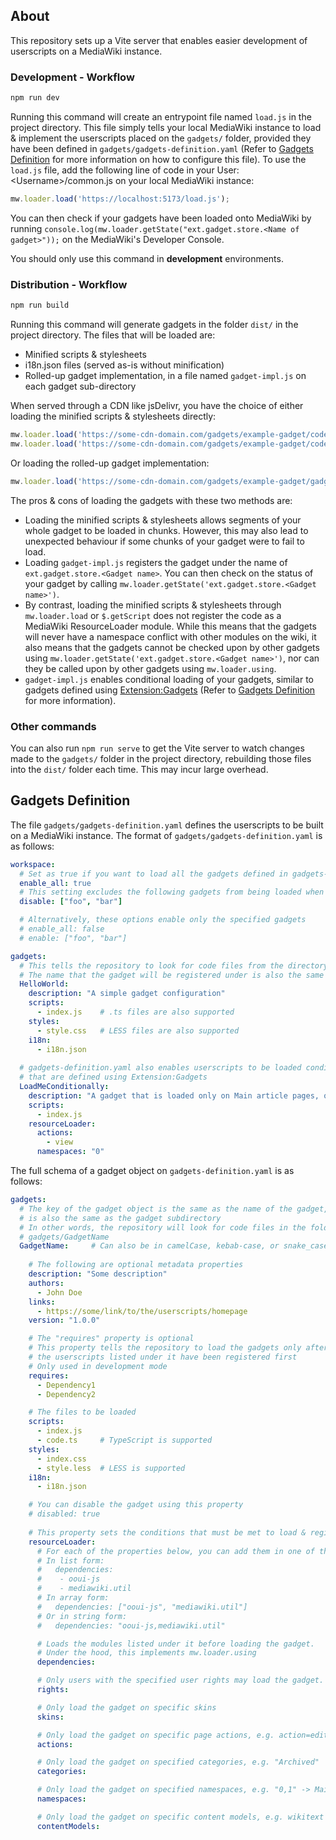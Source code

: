 ## About
This repository sets up a Vite server that enables easier development of userscripts on a MediaWiki instance.

### Development - Workflow

```sh
npm run dev
```
Running this command will create an entrypoint file named `load.js` in the project directory. This file simply tells your local MediaWiki instance to load & implement the userscripts placed on the `gadgets/` folder, provided they have been defined in `gadgets/gadgets-definition.yaml` (Refer to [Gadgets Definition](#gadgets-definition) for more information on how to configure this file). To use the `load.js` file, add the following line of code in your User:&lt;Username&gt;/common.js on your local MediaWiki instance:
```js
mw.loader.load('https://localhost:5173/load.js');
```

You can then check if your gadgets have been loaded onto MediaWiki by running `console.log(mw.loader.getState("ext.gadget.store.<Name of gadget>"));` on the MediaWiki's Developer Console.

You should only use this command in **development** environments.

### Distribution - Workflow

```sh
npm run build
```
Running this command will generate gadgets in the folder `dist/` in the project directory. The files that will be loaded are:
 - Minified scripts & stylesheets
 - i18n.json files (served as-is without minification)
 - Rolled-up gadget implementation, in a file named `gadget-impl.js` on each gadget sub-directory

When served through a CDN like jsDelivr, you have the choice of either loading the minified scripts & stylesheets directly:
```js
mw.loader.load('https://some-cdn-domain.com/gadgets/example-gadget/code.js');
mw.loader.load('https://some-cdn-domain.com/gadgets/example-gadget/code.css', 'text/css');
```

Or loading the rolled-up gadget implementation:
```js
mw.loader.load('https://some-cdn-domain.com/gadgets/example-gadget/gadget-impl.js');
```

The pros & cons of loading the gadgets with these two methods are:
 - Loading the minified scripts & stylesheets allows segments of your whole gadget to be loaded in chunks. However, this may also lead to unexpected behaviour if some chunks of your gadget were to fail to load.
 - Loading `gadget-impl.js` registers the gadget under the name of `ext.gadget.store.<Gadget name>`. You can then check on the status of your gadget by calling `mw.loader.getState('ext.gadget.store.<Gadget name>')`.
 - By contrast, loading the minified scripts & stylesheets through `mw.loader.load` or `$.getScript` does not register the code as a MediaWiki ResourceLoader module. While this means that the gadgets will never have a namespace conflict with other modules on the wiki, it also means that the gadgets cannot be checked upon by other gadgets using `mw.loader.getState('ext.gadget.store.<Gadget name>')`, nor can they be called upon by other gadgets using `mw.loader.using`.
 - `gadget-impl.js` enables conditional loading of your gadgets, similar to gadgets defined using [Extension:Gadgets](https://www.mediawiki.org/wiki/Extension:Gadgets#Options) (Refer to [Gadgets Definition](#gadgets-definition) for more information). 

### Other commands
You can also run `npm run serve` to get the Vite server to watch changes made to the `gadgets/` folder in the project directory, rebuilding those files into the `dist/` folder each time. This may incur large overhead. 

## Gadgets Definition
The file `gadgets/gadgets-definition.yaml` defines the userscripts to be built on a MediaWiki instance. The format of `gadgets/gadgets-definition.yaml` is as follows:
```yaml
workspace:
  # Set as true if you want to load all the gadgets defined in gadgets-definition.yaml
  enable_all: true
  # This setting excludes the following gadgets from being loaded when enable_all = true
  disable: ["foo", "bar"]

  # Alternatively, these options enable only the specified gadgets
  # enable_all: false
  # enable: ["foo", "bar"]

gadgets:
  # This tells the repository to look for code files from the directory /gadgets/HelloWorld
  # The name that the gadget will be registered under is also the same as the subdirectory 
  HelloWorld:
    description: "A simple gadget configuration"
    scripts:
      - index.js    # .ts files are also supported
    styles:
      - style.css   # LESS files are also supported
    i18n:
      - i18n.json
  
  # gadgets-definition.yaml also enables userscripts to be loaded conditionally, like userscripts 
  # that are defined using Extension:Gadgets
  LoadMeConditionally:
    description: "A gadget that is loaded only on Main article pages, on action=view"
    scripts:
      - index.js
    resourceLoader:
      actions:
        - view
      namespaces: "0"
```

The full schema of a gadget object on `gadgets-definition.yaml` is as follows:
```yaml
gadgets:
  # The key of the gadget object is the same as the name of the gadget, which
  # is also the same as the gadget subdirectory
  # In other words, the repository will look for code files in the folder
  # gadgets/GadgetName
  GadgetName:     # Can also be in camelCase, kebab-case, or snake_case
    
    # The following are optional metadata properties
    description: "Some description"
    authors:
      - John Doe
    links: 
      - https://some/link/to/the/userscripts/homepage
    version: "1.0.0"

    # The "requires" property is optional
    # This property tells the repository to load the gadgets only after 
    # the userscripts listed under it have been registered first
    # Only used in development mode
    requires:
      - Dependency1
      - Dependency2

    # The files to be loaded
    scripts:
      - index.js
      - code.ts     # TypeScript is supported
    styles:
      - index.css
      - style.less  # LESS is supported
    i18n:
      - i18n.json

    # You can disable the gadget using this property
    # disabled: true
  
    # This property sets the conditions that must be met to load & register the module
    resourceLoader:
      # For each of the properties below, you can add them in one of the following ways:
      # In list form:
      #   dependencies:
      #    - ooui-js
      #    - mediawiki.util
      # In array form:
      #   dependencies: ["ooui-js", "mediawiki.util"]
      # Or in string form:
      #   dependencies: "ooui-js,mediawiki.util"

      # Loads the modules listed under it before loading the gadget.
      # Under the hood, this implements mw.loader.using
      dependencies:

      # Only users with the specified user rights may load the gadget.
      rights:

      # Only load the gadget on specific skins
      skins:

      # Only load the gadget on specific page actions, e.g. action=edit
      actions:

      # Only load the gadget on specified categories, e.g. "Archived"
      categories:

      # Only load the gadget on specified namespaces, e.g. "0,1" -> Main & Talk
      namespaces:

      # Only load the gadget on specific content models, e.g. wikitext
      contentModels:
``` 